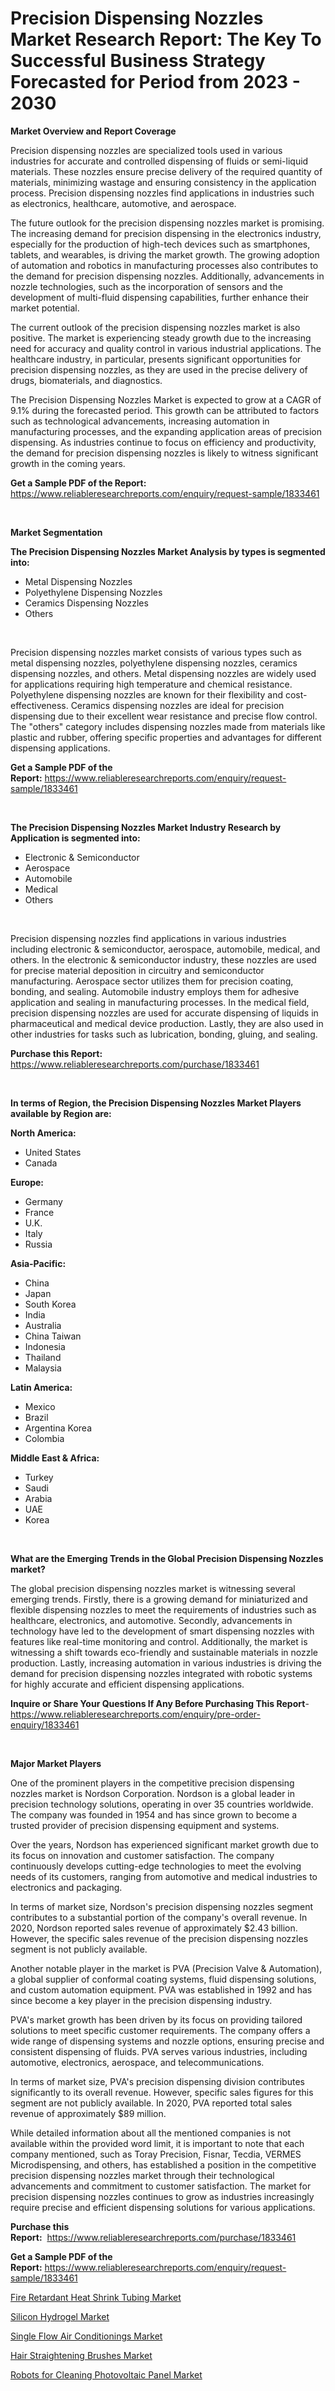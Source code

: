 <p><h1>Precision Dispensing Nozzles Market Research Report: The Key To Successful Business Strategy Forecasted for Period from 2023 - 2030</h1></p><p><strong>Market Overview and Report Coverage</strong></p>
<p><p>Precision dispensing nozzles are specialized tools used in various industries for accurate and controlled dispensing of fluids or semi-liquid materials. These nozzles ensure precise delivery of the required quantity of materials, minimizing wastage and ensuring consistency in the application process. Precision dispensing nozzles find applications in industries such as electronics, healthcare, automotive, and aerospace.</p><p>The future outlook for the precision dispensing nozzles market is promising. The increasing demand for precision dispensing in the electronics industry, especially for the production of high-tech devices such as smartphones, tablets, and wearables, is driving the market growth. The growing adoption of automation and robotics in manufacturing processes also contributes to the demand for precision dispensing nozzles. Additionally, advancements in nozzle technologies, such as the incorporation of sensors and the development of multi-fluid dispensing capabilities, further enhance their market potential.</p><p>The current outlook of the precision dispensing nozzles market is also positive. The market is experiencing steady growth due to the increasing need for accuracy and quality control in various industrial applications. The healthcare industry, in particular, presents significant opportunities for precision dispensing nozzles, as they are used in the precise delivery of drugs, biomaterials, and diagnostics.</p><p>The Precision Dispensing Nozzles Market is expected to grow at a CAGR of 9.1% during the forecasted period. This growth can be attributed to factors such as technological advancements, increasing automation in manufacturing processes, and the expanding application areas of precision dispensing. As industries continue to focus on efficiency and productivity, the demand for precision dispensing nozzles is likely to witness significant growth in the coming years.</p></p>
<p><strong>Get a Sample PDF of the Report:</strong> <a href="https://www.reliableresearchreports.com/enquiry/request-sample/1833461">https://www.reliableresearchreports.com/enquiry/request-sample/1833461</a></p>
<p>&nbsp;</p>
<p><strong>Market Segmentation</strong></p>
<p><strong>The Precision Dispensing Nozzles Market Analysis by types is segmented into:</strong></p>
<p><ul><li>Metal Dispensing Nozzles</li><li>Polyethylene Dispensing Nozzles</li><li>Ceramics Dispensing Nozzles</li><li>Others</li></ul></p>
<p>&nbsp;</p>
<p><p>Precision dispensing nozzles market consists of various types such as metal dispensing nozzles, polyethylene dispensing nozzles, ceramics dispensing nozzles, and others. Metal dispensing nozzles are widely used for applications requiring high temperature and chemical resistance. Polyethylene dispensing nozzles are known for their flexibility and cost-effectiveness. Ceramics dispensing nozzles are ideal for precision dispensing due to their excellent wear resistance and precise flow control. The "others" category includes dispensing nozzles made from materials like plastic and rubber, offering specific properties and advantages for different dispensing applications.</p></p>
<p><strong>Get a Sample PDF of the Report:</strong>&nbsp;<a href="https://www.reliableresearchreports.com/enquiry/request-sample/1833461">https://www.reliableresearchreports.com/enquiry/request-sample/1833461</a></p>
<p>&nbsp;</p>
<p><strong>The Precision Dispensing Nozzles Market Industry Research by Application is segmented into:</strong></p>
<p><ul><li>Electronic & Semiconductor</li><li>Aerospace</li><li>Automobile</li><li>Medical</li><li>Others</li></ul></p>
<p>&nbsp;</p>
<p><p>Precision dispensing nozzles find applications in various industries including electronic & semiconductor, aerospace, automobile, medical, and others. In the electronic & semiconductor industry, these nozzles are used for precise material deposition in circuitry and semiconductor manufacturing. Aerospace sector utilizes them for precision coating, bonding, and sealing. Automobile industry employs them for adhesive application and sealing in manufacturing processes. In the medical field, precision dispensing nozzles are used for accurate dispensing of liquids in pharmaceutical and medical device production. Lastly, they are also used in other industries for tasks such as lubrication, bonding, gluing, and sealing.</p></p>
<p><strong>Purchase this Report:</strong>&nbsp; <a href="https://www.reliableresearchreports.com/purchase/1833461">https://www.reliableresearchreports.com/purchase/1833461</a></p>
<p>&nbsp;</p>
<p><strong>In terms of Region, the Precision Dispensing Nozzles Market Players available by Region are:</strong></p>
<p>
    <p> <strong> North America: </strong>
        <ul>
            <li>United States</li>
            <li>Canada</li>
        </ul>
        </p> 
    <p> <strong> Europe: </strong>
        <ul>
            <li>Germany</li>
            <li>France</li>
            <li>U.K.</li>
            <li>Italy</li>
            <li>Russia</li>
        </ul>
        </p> 
    <p> <strong> Asia-Pacific: </strong>
        <ul>
            <li>China</li>
            <li>Japan</li>
            <li>South Korea</li>
            <li>India</li>
            <li>Australia</li>
            <li>China Taiwan</li>
            <li>Indonesia</li>
            <li>Thailand</li>
            <li>Malaysia</li>
        </ul>
        </p> 
    <p> <strong> Latin America: </strong>
        <ul>
            <li>Mexico</li>
            <li>Brazil</li>
            <li>Argentina Korea</li>
            <li>Colombia</li>
        </ul>
        </p> 
    <p> <strong> Middle East & Africa: </strong>
        <ul>
            <li>Turkey</li>
            <li>Saudi</li>
            <li>Arabia</li>
            <li>UAE</li>
            <li>Korea</li>
        </ul>
    </p>
    </p>
<p>&nbsp;</p>
<p><strong>What are the Emerging Trends in the Global Precision Dispensing Nozzles market?</strong></p>
<p><p>The global precision dispensing nozzles market is witnessing several emerging trends. Firstly, there is a growing demand for miniaturized and flexible dispensing nozzles to meet the requirements of industries such as healthcare, electronics, and automotive. Secondly, advancements in technology have led to the development of smart dispensing nozzles with features like real-time monitoring and control. Additionally, the market is witnessing a shift towards eco-friendly and sustainable materials in nozzle production. Lastly, increasing automation in various industries is driving the demand for precision dispensing nozzles integrated with robotic systems for highly accurate and efficient dispensing applications.</p></p>
<p><strong>Inquire or Share Your Questions If Any Before Purchasing This Report</strong>- <a href="https://www.reliableresearchreports.com/enquiry/pre-order-enquiry/1833461">https://www.reliableresearchreports.com/enquiry/pre-order-enquiry/1833461</a></p>
<p>&nbsp;</p>
<p><strong>Major Market Players</strong></p>
<p><p>One of the prominent players in the competitive precision dispensing nozzles market is Nordson Corporation. Nordson is a global leader in precision technology solutions, operating in over 35 countries worldwide. The company was founded in 1954 and has since grown to become a trusted provider of precision dispensing equipment and systems.</p><p>Over the years, Nordson has experienced significant market growth due to its focus on innovation and customer satisfaction. The company continuously develops cutting-edge technologies to meet the evolving needs of its customers, ranging from automotive and medical industries to electronics and packaging.</p><p>In terms of market size, Nordson's precision dispensing nozzles segment contributes to a substantial portion of the company's overall revenue. In 2020, Nordson reported sales revenue of approximately $2.43 billion. However, the specific sales revenue of the precision dispensing nozzles segment is not publicly available.</p><p>Another notable player in the market is PVA (Precision Valve & Automation), a global supplier of conformal coating systems, fluid dispensing solutions, and custom automation equipment. PVA was established in 1992 and has since become a key player in the precision dispensing industry.</p><p>PVA's market growth has been driven by its focus on providing tailored solutions to meet specific customer requirements. The company offers a wide range of dispensing systems and nozzle options, ensuring precise and consistent dispensing of fluids. PVA serves various industries, including automotive, electronics, aerospace, and telecommunications.</p><p>In terms of market size, PVA's precision dispensing division contributes significantly to its overall revenue. However, specific sales figures for this segment are not publicly available. In 2020, PVA reported total sales revenue of approximately $89 million.</p><p>While detailed information about all the mentioned companies is not available within the provided word limit, it is important to note that each company mentioned, such as Toray Precision, Fisnar, Tecdia, VERMES Microdispensing, and others, has established a position in the competitive precision dispensing nozzles market through their technological advancements and commitment to customer satisfaction. The market for precision dispensing nozzles continues to grow as industries increasingly require precise and efficient dispensing solutions for various applications.</p></p>
<p><strong>Purchase this Report:</strong>&nbsp;&nbsp;<a href="https://www.reliableresearchreports.com/purchase/1833461">https://www.reliableresearchreports.com/purchase/1833461</a></p>
<p></p>
<p><strong>Get a Sample PDF of the Report:</strong>&nbsp;<a href="https://www.reliableresearchreports.com/enquiry/request-sample/1833461">https://www.reliableresearchreports.com/enquiry/request-sample/1833461</a></p>
<p><p><a href="https://github.com/vimar16th/Market-Research-Report-List-1/blob/main/fire-retardant-heat-shrink-tubing-market.md">Fire Retardant Heat Shrink Tubing Market</a></p><p><a href="https://www.linkedin.com/pulse/decoding-silicon-hydrogel-market-deep-dive-latest-trends/">Silicon Hydrogel Market</a></p><p><a href="https://www.linkedin.com/pulse/single-flow-air-conditionings-market-research-report-unlocks/">Single Flow Air Conditionings Market</a></p><p><a href="https://medium.com/@saigemarvin1946/decoding-hair-straightening-brushes-market-metrics-market-share-trends-and-growth-patterns-1dde58e992b6">Hair Straightening Brushes Market</a></p><p><a href="https://github.com/sofayahoo2023/Market-Research-Report-List-1/blob/main/robots-for-cleaning-photovoltaic-panel-market.md">Robots for Cleaning Photovoltaic Panel Market</a></p></p>